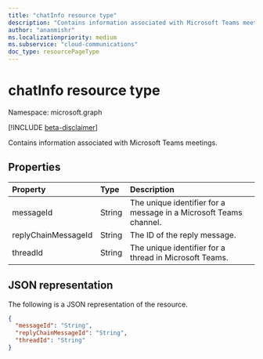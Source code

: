 ```yaml
---
title: "chatInfo resource type"
description: "Contains information associated with Microsoft Teams meetings."
author: "ananmishr"
ms.localizationpriority: medium
ms.subservice: "cloud-communications"
doc_type: resourcePageType
---
```


# chatInfo resource type

Namespace: microsoft.graph

[!INCLUDE [beta-disclaimer](../../includes/beta-disclaimer.md)]

Contains information associated with Microsoft Teams meetings.

## Properties

| Property            | Type    | Description|
|:--------------------|:--------|:-----------|
| messageId           | String  | The unique identifier for a message in a Microsoft Teams channel. |
| replyChainMessageId | String  | The ID of the reply message. |
| threadId            | String  | The unique identifier for a thread in Microsoft Teams. |

## JSON representation

The following is a JSON representation of the resource.

<!-- {
  "blockType": "resource",
  "optionalProperties": [

  ],
  "@odata.type": "microsoft.graph.chatInfo"
}-->
```json
{
  "messageId": "String",
  "replyChainMessageId": "String",
  "threadId": "String"
}
```

<!-- uuid: 8fcb5dbc-d5aa-4681-8e31-b001d5168d79
2015-10-25 14:57:30 UTC -->
<!--
{
  "type": "#page.annotation",
  "description": "chatInfo resource",
  "keywords": "",
  "section": "documentation",
  "tocPath": "",
  "suppressions": []
}
-->


